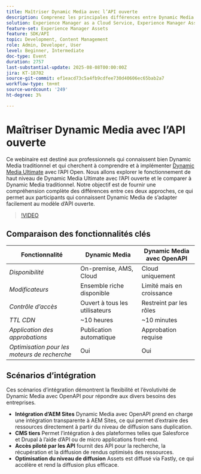 ```yaml
---
title: Maîtriser Dynamic Media avec l’API ouverte
description: Comprenez les principales différences entre Dynamic Media traditionnel et le modèle d’API ouverte et apprenez à réussir la transition et l’implémentation de Dynamic Media Ultimate avec l’API ouverte.
solution: Experience Manager as a Cloud Service, Experience Manager Assets
feature-set: Experience Manager Assets
feature: SDK/API
topic: Development, Content Management
role: Admin, Developer, User
level: Beginner, Intermediate
doc-type: Event
duration: 2757
last-substantial-update: 2025-08-08T00:00:00Z
jira: KT-18702
source-git-commit: ef1eacd73c5a4fb9cdfee730d40606ec65bab2a7
workflow-type: tm+mt
source-wordcount: '249'
ht-degree: 3%

---
```



# Maîtriser Dynamic Media avec l’API ouverte

Ce webinaire est destiné aux professionnels qui connaissent bien Dynamic Media traditionnel et qui cherchent à comprendre et à implémenter [Dynamic Media Ultimate](https://experienceleague.adobe.com/fr/docs/experience-manager-cloud-service/content/assets/dynamicmedia/dm-prime-ultimate) avec l’API Open.  Nous allons explorer le fonctionnement de haut niveau de Dynamic Media Ultimate avec l’API ouverte et le comparer à Dynamic Media traditionnel. Notre objectif est de fournir une compréhension complète des différences entre ces deux approches, ce qui permet aux participants qui connaissent Dynamic Media de s’adapter facilement au modèle d’API ouverte.

>[!VIDEO](https://video.tv.adobe.com/v/3470620/?learn=on&enablevpops)

## Comparaison des fonctionnalités clés

| Fonctionnalité | Dynamic Media | Dynamic Media avec OpenAPI |
|-----------------------------|------------------------|----------------------------|
| *Disponibilité* | On-premise, AMS, Cloud | Cloud uniquement |
| *Modificateurs* | Ensemble riche disponible | Limité mais en croissance |
| *Contrôle d’accès* | Ouvert à tous les utilisateurs | Restreint par les rôles |
| *TTL CDN* | ~10 heures | ~10 minutes |
| *Application des approbations* | Publication automatique | Approbation requise |
| *Optimisation pour les moteurs de recherche* | Oui | Oui |

## Scénarios d’intégration

Ces scénarios d’intégration démontrent la flexibilité et l’évolutivité de Dynamic Media avec OpenAPI pour répondre aux divers besoins des entreprises.

* **Intégration d’AEM Sites** Dynamic Media avec OpenAPI prend en charge une intégration transparente à AEM Sites, ce qui permet d’extraire des ressources directement à partir du niveau de diffusion sans duplication.
* **CMS tiers** Permet l’intégration à des plateformes telles que Salesforce et Drupal à l’aide d’API ou de micro applications front-end.
* **Accès piloté par les API** fournit des API pour la recherche, la récupération et la diffusion de rendus optimisés des ressources.
* **Optimisation du niveau de diffusion** Assets est diffusé via Fastly, ce qui accélère et rend la diffusion plus efficace.